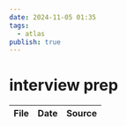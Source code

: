```yaml
---
date: 2024-11-05 01:35
tags:
  - atlas
publish: true
---
```

# interview prep

<!-- QueryToSerialize: TABLE date as "Date", sources as "Source" FROM "content/🥷🏽 jutsus" WHERE contains(tags, "interview-prep") -->
<!-- SerializedQuery: TABLE date as "Date", sources as "Source" FROM "content/🥷🏽 jutsus" WHERE contains(tags, "interview-prep") -->

| File | Date | Source |
| ---- | ---- | ------ |
<!-- SerializedQuery END -->

